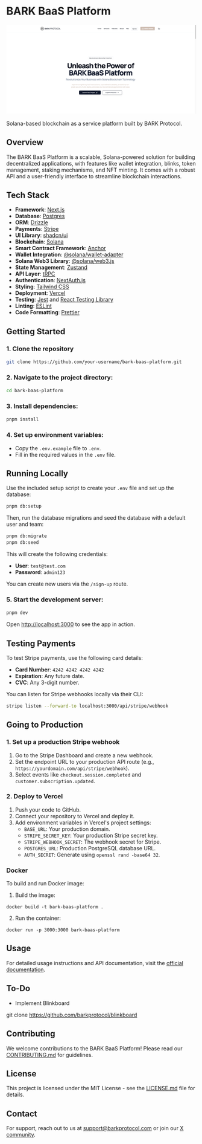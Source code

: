 # BARK BaaS Platform

![BARK BaaS Platform Landing Page](.github/images/landing-page.png)

Solana-based blockchain as a service platform built by BARK Protocol.

## Overview

The BARK BaaS Platform is a scalable, Solana-powered solution for building decentralized applications, with features like wallet integration, blinks, token management, staking mechanisms, and NFT minting. It comes with a robust API and a user-friendly interface to streamline blockchain interactions.

## Tech Stack

- **Framework**: [Next.js](https://nextjs.org/)
- **Database**: [Postgres](https://www.postgresql.org/)
- **ORM**: [Drizzle](https://orm.drizzle.team/)
- **Payments**: [Stripe](https://stripe.com/)
- **UI Library**: [shadcn/ui](https://ui.shadcn.com/)
- **Blockchain**: [Solana](https://solana.com/)
- **Smart Contract Framework**: [Anchor](https://www.anchor-lang.com/)
- **Wallet Integration**: [@solana/wallet-adapter](https://github.com/solana-labs/wallet-adapter)
- **Solana Web3 Library**: [@solana/web3.js](https://solana-labs.github.io/solana-web3.js/)
- **State Management**: [Zustand](https://github.com/pmndrs/zustand)
- **API Layer**: [tRPC](https://trpc.io/)
- **Authentication**: [NextAuth.js](https://next-auth.js.org/)
- **Styling**: [Tailwind CSS](https://tailwindcss.com/)
- **Deployment**: [Vercel](https://vercel.com/)
- **Testing**: [Jest](https://jestjs.io/) and [React Testing Library](https://testing-library.com/docs/react-testing-library/intro/)
- **Linting**: [ESLint](https://eslint.org/)
- **Code Formatting**: [Prettier](https://prettier.io/)

## Getting Started

### 1. Clone the repository

```bash
git clone https://github.com/your-username/bark-baas-platform.git
```

### 2. Navigate to the project directory:

```bash
cd bark-baas-platform
```

### 3. Install dependencies:

```bash
pnpm install
```

### 4. Set up environment variables:

- Copy the `.env.example` file to `.env`.
- Fill in the required values in the `.env` file.

## Running Locally

Use the included setup script to create your `.env` file and set up the database:

```bash
pnpm db:setup
```

Then, run the database migrations and seed the database with a default user and team:

```bash
pnpm db:migrate
pnpm db:seed
```

This will create the following credentials:

- **User**: `test@test.com`
- **Password**: `admin123`

You can create new users via the `/sign-up` route.

### 5. Start the development server:

```bash
pnpm dev
```

Open [http://localhost:3000](http://localhost:3000) to see the app in action.

## Testing Payments

To test Stripe payments, use the following card details:

- **Card Number**: `4242 4242 4242 4242`
- **Expiration**: Any future date.
- **CVC**: Any 3-digit number.

You can listen for Stripe webhooks locally via their CLI:

```bash
stripe listen --forward-to localhost:3000/api/stripe/webhook
```

## Going to Production

### 1. Set up a production Stripe webhook

1. Go to the Stripe Dashboard and create a new webhook.
2. Set the endpoint URL to your production API route (e.g., `https://yourdomain.com/api/stripe/webhook`).
3. Select events like `checkout.session.completed` and `customer.subscription.updated`.

### 2. Deploy to Vercel

1. Push your code to GitHub.
2. Connect your repository to Vercel and deploy it.
3. Add environment variables in Vercel's project settings:
    - `BASE_URL`: Your production domain.
    - `STRIPE_SECRET_KEY`: Your production Stripe secret key.
    - `STRIPE_WEBHOOK_SECRET`: The webhook secret for Stripe.
    - `POSTGRES_URL`: Production PostgreSQL database URL.
    - `AUTH_SECRET`: Generate using `openssl rand -base64 32`.

### Docker

To build and run Docker image:

1. Build the image:

```
docker build -t bark-baas-platform .
```

2. Run the container:

```
docker run -p 3000:3000 bark-baas-platform
```

## Usage

For detailed usage instructions and API documentation, visit the [official documentation](https://docs.barkprotocol.com).

## To-Do

- Implement Blinkboard

git clone https://github.com/barkprotocol/blinkboard

## Contributing

We welcome contributions to the BARK BaaS Platform! Please read our [CONTRIBUTING.md](CONTRIBUTING.md) for guidelines.

## License

This project is licensed under the MIT License - see the [LICENSE.md](LICENSE.md) file for details.

## Contact

For support, reach out to us at [support@barkprotocol.com](mailto:support@barkprotocol.com) or join our [X community](https://x.com/bark_protocol).
